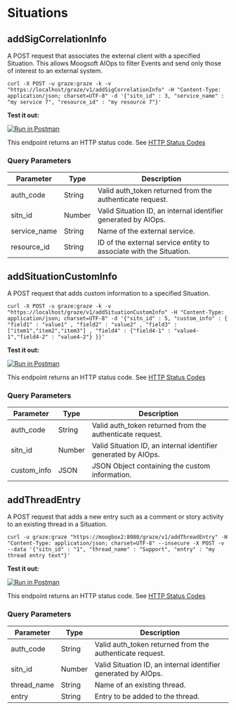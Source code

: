 # Situations

## addSigCorrelationInfo

A POST request that associates the external client with a specified Situation. This allows Moogsoft AIOps to filter Events and send only those of interest to an external system.

```shell
curl -X POST -u graze:graze -k -v "https://localhost/graze/v1/addSigCorrelationInfo" -H "Content-Type: application/json; charset=UTF-8" -d '{"sitn_id" : 3, "service_name" : "my service 7", "resource_id" : "my resource 7"}'
```
**Test it out:**

[![Run in Postman](https://run.pstmn.io/button.svg)](https://app.getpostman.com/run-collection/a5bd1ed9834c3ed28cdb)

This endpoint returns an HTTP status code. See [HTTP Status Codes](#HTTP)

### Query Parameters

Parameter | Type | Description
--------- | ------- | -----------
auth_code | String | Valid auth_token returned from the authenticate request.
sitn_id | Number | Valid Situation ID, an internal identifier generated by AIOps.
service_name | String | Name of the external service.
resource_id | String | ID of the external service entity to associate with the Situation.

## addSituationCustomInfo

A POST request that adds custom information to a specified Situation. 

```shell
curl -X POST -u graze:graze -k -v "https://localhost/graze/v1/addSituationCustomInfo" -H "Content-Type: application/json; charset=UTF-8" -d '{"sitn_id" : 5, "custom_info" : { "field1" : "value1" , "field2" : "value2" , "field3" : ["item1","item2","item3"] , "field4" : {"field4-1" : "value4-1","field4-2" : "value4-2"} }}'
```
**Test it out:**

[![Run in Postman](https://run.pstmn.io/button.svg)](https://app.getpostman.com/run-collection/a5bd1ed9834c3ed28cdb)

This endpoint returns an HTTP status code. See [HTTP Status Codes](#HTTP)

### Query Parameters

Parameter | Type | Description
--------- | ------- | -----------
auth_code | String | Valid auth_token returned from the authenticate request.
sitn_id | Number | Valid Situation ID, an internal identifier generated by AIOps.
custom_info | JSON | JSON Object containing the custom information.

## addThreadEntry

A POST request that adds a new entry such as a comment or story activity to an existing thread in a Situation.

```shell
curl -u graze:graze "https://moogbox2:8080/graze/v1/addThreadEntry" -H "Content-Type: application/json; charset=UTF-8" --insecure -X POST -v --data '{"sitn_id" : "1", "thread_name" : "Support", "entry" : "my thread entry text"}'
```

**Test it out:**

[![Run in Postman](https://run.pstmn.io/button.svg)](https://app.getpostman.com/run-collection/a5bd1ed9834c3ed28cdb)

This endpoint returns an HTTP status code. See [HTTP Status Codes](#HTTP)

### Query Parameters

Parameter | Type | Description
--------- | ------- | -----------
auth_code | String | Valid auth_token returned from the authenticate request.
sitn_id | Number | Valid Situation ID, an internal identifier generated by AIOps.
thread_name | String | Name of an existing thread.
entry | String | Entry to be added to the thread. 

